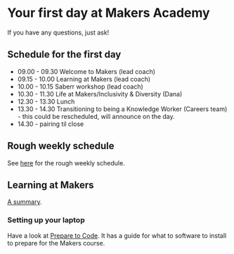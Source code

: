 # Your first day at Makers Academy

If you have any questions, just ask!

## Schedule for the first day

* 09.00 - 09.30 Welcome to Makers (lead coach)
* 09.15 - 10.00 Learning at Makers (lead coach)
* 10.00 - 10.15 Saberr workshop (lead coach)
* 10.30 - 11.30 Life at Makers/Inclusivity & Diversity (Dana)
* 12.30 - 13.30 Lunch
* 13.30 - 14.30 Transitioning to being a Knowledge Worker (Careers team) - this could be rescheduled, will announce on the day.
* 14.30 - pairing til close

## Rough weekly schedule

See [here](./example_schedule.md) for the rough weekly schedule.

## Learning at Makers

[A summary](https://github.com/makersacademy/course/blob/master/pills/learning_at_makers.md).

### Setting up your laptop

Have a look at [Prepare to Code](http://www.preparetocode.io/).  It has a guide for what to software to install to prepare for the Makers course.

